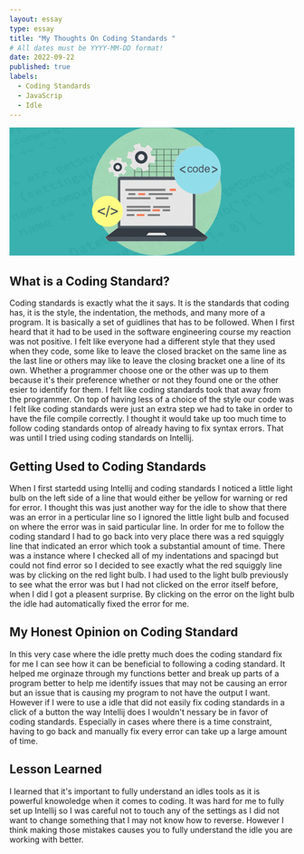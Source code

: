 ```yaml
---
layout: essay
type: essay
title: "My Thoughts On Coding Standards "
# All dates must be YYYY-MM-DD format!
date: 2022-09-22
published: true
labels:
  - Coding Standards
  - JavaScrip
  - Idle
---
```


<img class="img-fluid" src="../img/code-main.jpg">

## What is a Coding Standard?
Coding standards is exactly what the it says.  It is the standards that coding has, it is the style, the indentation, the methods, and many more of a program. It is basically a set of guidlines that has to be followed. When I first heard that it had to be used in the software engineering course my reaction was not positive. I felt like everyone had a different style that they used when they code, some like to leave the closed bracket on the same line as the last line or others may like to leave the closing bracket one a line of its own. Whether a programmer choose one or the other was up to them because it's their preference whether or not they found one or the other esier to identify for them. I felt like coding standards took that away from the programmer. On top of having less of a choice of the style our code was I felt like coding standards were just an extra step we had to take in order to have the file compile correctly. I thought it would take up too much time to follow coding standards ontop of already having to fix syntax errors. That was until I tried using coding standards on Intellij. 


## Getting Used to Coding Standards
When I first startedd using Intellij and coding standards I noticed a little light bulb on the left side of a line that would either be yellow for warning or red for error. I thought this was just another way for the idle to show that there was an error in a perticular line so I ignored the little light bulb and focused on where the error was in said particular line. In order for me to follow the coding standard I had to go back into very place there was a red squiggly line that indicated an error which took a substantial amount of time. There was a instance where I checked all of my indentations and spacingd but could not find error so I decided to see exactly what the red squiggly line was by clicking on the red light bulb. I had used to the light bulb previously to see what the error was but I had not clicked on the error itself before, when I did I got a pleasent surprise. By clicking on the error on the light bulb the idle had automatically fixed the error for me. 

## My Honest Opinion on Coding Standard
In this very case where the idle pretty much does the coding standard fix for me I can see how it can be beneficial to following a coding standard. It helped me orginaze through my functions better and break up parts of a program better to help me identify issues that may not be causing an error but an issue that is causing my program to not have the output I want. However if I were to use a idle that did not easily fix coding standards in a click of a button the way Intellij does I wouldn't nessary be in favor of coding standards. Especially in cases where there is a time constraint, having to go back and manually fix every error can take up a large amount of time. 

## Lesson Learned 
I learned that it's important to fully understand an idles tools as it is powerful knowoledge when it comes to coding. It was hard for me to fully set up Intellij so I was careful not to touch any of the settings as I did not want to change something that I may not know how to reverse. However I think making those mistakes causes you to fully understand the idle you are working with better. 


